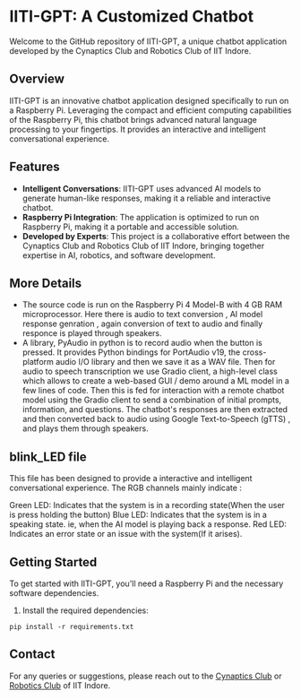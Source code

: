 # IITI-GPT: A Customized Chatbot
Welcome to the GitHub repository of IITI-GPT, a unique chatbot application developed by the Cynaptics Club and Robotics Club of IIT Indore.
## Overview
IITI-GPT is an innovative chatbot application designed specifically to run on a Raspberry Pi. Leveraging the compact and efficient computing capabilities of the Raspberry Pi, this chatbot brings advanced natural language processing to your fingertips. It provides an interactive and intelligent conversational experience.

## Features

- **Intelligent Conversations**: IITI-GPT uses advanced AI models to generate human-like responses, making it a reliable and interactive chatbot.
- **Raspberry Pi Integration**: The application is optimized to run on Raspberry Pi, making it a portable and accessible solution.
- **Developed by Experts**: This project is a collaborative effort between the Cynaptics Club and Robotics Club of IIT Indore, bringing together expertise in AI, robotics, and software development.

## More Details

- The source code is run on the Raspberry Pi 4 Model-B with 4 GB RAM microprocessor. Here there is audio to text conversion , AI model response genration , again conversion of text to audio and finally responce is played through speakers.
- A library, PyAudio in python is to record audio when the button is pressed. It provides Python bindings for PortAudio v19, the cross-platform audio I/O library and then we save it as a WAV file. Then for audio to speech transcription we use Gradio client, a high-level class which allows to create a web-based GUI / demo around a ML model in a few lines of code. Then this is fed for interaction with a remote chatbot model using the Gradio client to send a combination of initial prompts, information, and questions. The chatbot's responses are then extracted and then converted back to audio using Google Text-to-Speech (gTTS) , and plays them through speakers.

## blink_LED file

This file has been designed to provide a interactive and intelligent conversational experience. The RGB channels mainly indicate :

Green LED: Indicates that the system is in a recording state(When the user is press holding the button)
Blue LED: Indicates that the system is in a speaking state. ie, when the AI model is playing back a response.
Red LED: Indicates an error state or an issue with the system(If it arises).
 
## Getting Started

To get started with IITI-GPT, you'll need a Raspberry Pi and the necessary software dependencies.
1) Install the required dependencies:
```
pip install -r requirements.txt
```


## Contact

For any queries or suggestions, please reach out to the [Cynaptics Club](https://github.com/CynapticsAI) or [Robotics Club](https://github.com/RoboLab-Robotics-Club-IIT-Indore) of IIT Indore.

